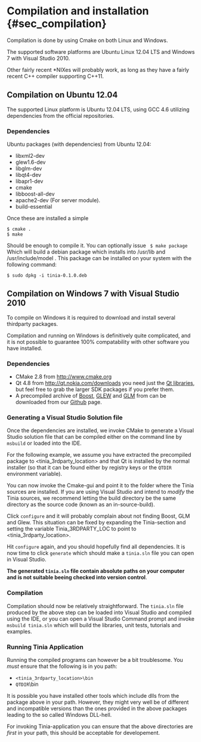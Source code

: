 Compilation and installation {#sec_compilation}
============================

Compilation is done by using Cmake on both Linux and Windows.

The supported software platforms are Ubuntu Linux 12.04 LTS and Windows 7 with
Visual Studio 2010. 

Other fairly recent *NIXes will probably work, as long as they have a
fairly recent C++ compiler supporting C++11.

Compilation on Ubuntu 12.04
---------------------------
The supported Linux platform is Ubuntu 12.04 LTS, using GCC 4.6 utilizing 
dependencies from the official repositories.

### Dependencies 

Ubuntu packages (with dependencies) from Ubuntu 12.04:

- libxml2-dev
- glew1.6-dev
- libglm-dev
- libqt4-dev
- libapr1-dev
- cmake
- libboost-all-dev
- apache2-dev (For server module).
- build-essential

Once these are installed a simple 

    $ cmake . 
    $ make 

Should be enough to compile it. You can optionally issue
` $ make package` Which will build a debian package which installs into
/usr/lib and /usr/include/model . This package can be installed on your
system with the following command:

`$ sudo dpkg -i tinia-0.1.0.deb`

Compilation on Windows 7 with Visual Studio 2010
------------------------------------------------
To compile on Windows it is required to download and install several
thirdparty packages. 

Compilation and running on Windows is definitively quite complicated, 
and it is not possible to guarantee 100% compatability with other software
you have installed.

### Dependencies

- CMake 2.8 from <http://www.cmake.org>
- Qt 4.8 from <http://qt.nokia.com/downloads> you need just the [Qt libraries](http://qt.nokia.com/downloads/windows-cpp-vs2010), but
  feel free to grab the larger SDK packages if you prefer them. 
- A precompiled archive of [Boost](http://www.boost.org), [GLEW](http://glew.sf.net) and [GLM](http://glm.g-truc.net/)
  from can be downloaded from our [Github](https://github.com/downloads/hetcomp/tinia/Tinia_3rdParty-18.07.12.zip) page.
  
### Generating a Visual Studio Solution file

Once the dependencies are installed, we invoke CMake to generate a Visual Studio
solution file that can be compiled either on the command line by `msbuild` or loaded
into the IDE. 

For the following example, we assume you have extracted the precompiled 
package to <tinia_3rdparty_location> and that Qt is installed by the normal installer (so that
it can be found either by registry keys or the `QTDIR` environment variable).

You can now invoke the Cmake-gui and point it to the folder where the Tinia
sources are installed. If you are using Visual Studio and intend to _modify_
the Tinia sources, we recommend letting the build directory be the same directory
as the source code (known as an  in-source-build).

Click `configure` and it will probably complain about not finding Boost, GLM and
Glew. This situation can be fixed by expanding the Tinia-section and setting
the variable Tinia_3RDPARTY_LOC to point to <tinia_3rdparty_location>.

Hit `configure` again, and you should hopefully find all dependencies.
It is now time to click `generate` which should make a `tinia.sln` file
you can open in Visual Studio.

**The generated `tinia.sln` file contain absolute paths on your computer
and is not suitable beeing checked into version control**.

### Compilation

Compilation should now be relatively straightforward. The `tinia.sln` file
produced by the above step can be loaded into Visual Studio and compiled using
the IDE, or you can open a Visual Studio Command prompt and invoke `msbuild tinia.sln`
which will build the libraries, unit tests, tutorials and examples.

### Running Tinia Application

Running the compiled programs can however be a bit troublesome.
You _must_ ensure that the following is in you path:
- `<tinia_3rdparty_location>\bin` 
- `QTDIR`\bin

It is possible you have installed other tools which include dlls from 
the package above in your path. However, they might very well be of
different and incompatible versions than the ones provided in the above 
packages leading to the so called Windows DLL-hell.

For invoking Tinia-application you can ensure that the above directories are
_first_ in your path, this should be acceptable for developement. 